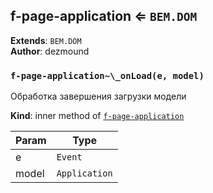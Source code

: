 <a name="module_f-page-application"></a>

## f-page-application ⇐ <code>BEM.DOM</code>
**Extends**: <code>BEM.DOM</code>  
**Author**: dezmound  
<a name="module_f-page-application.._onLoad"></a>

### `f-page-application~\_onLoad(e, model)`
Обработка завершения загрузки модели

**Kind**: inner method of [<code>f-page-application</code>](#module_f-page-application)  

| Param | Type |
| --- | --- |
| e | <code>Event</code> | 
| model | <code>Application</code> | 

